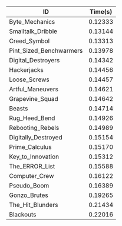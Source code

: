 |ID|Time(s)|
|-|-|
|Byte_Mechanics|0.12333|
|Smalltalk_Dribble|0.13144|
|Creed_Symbol|0.13313|
|Pint_Sized_Benchwarmers|0.13978|
|Digital_Destroyers|0.14342|
|Hackerjacks|0.14456|
|Loose_Screws|0.14457|
|Artful_Maneuvers|0.14621|
|Grapevine_Squad|0.14642|
|Beasts|0.14714|
|Rug_Heed_Bend|0.14926|
|Rebooting_Rebels|0.14989|
|Digitally_Destroyed|0.15154|
|Prime_Calculus|0.15170|
|Key_to_Innovation|0.15312|
|The_ERROR_List|0.15588|
|Computer_Crew|0.16122|
|Pseudo_Boom|0.16389|
|Gonzo_Brutes|0.19265|
|The_Hit_Blunders|0.21434|
|Blackouts|0.22016|

